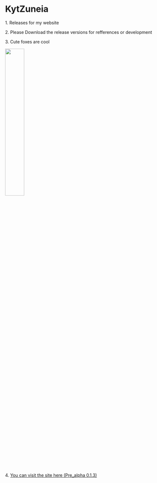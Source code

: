 # KytZuneia
<p>1. Releases for my website</p>
<p>2. Please Download the release versions for refferences or development</p>
<p>3. Cute foxes are cool</p>
<picture>
<img src="https://upload.wikimedia.org/wikipedia/commons/0/03/Vulpes_vulpes_laying_in_snow.jpg" width="35%" height="35%">
  </picture>
  <p>4.
<a href="https://daskpfoundation.github.io/KytZuneia/Pre-alpha%200.1.3/De_Home.html">You can visit the site here (Pre_alpha 0.1.3)</a>
  </p>
